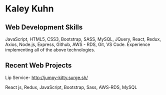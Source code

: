 # Kaley Kuhn

## Web Development Skills
JavaScript, HTML5, CSS3, Bootstrap, SASS, MySQL, JQuery, React, Redux, Axios, Node.js, Express, Github, AWS - RDS, Git, VS Code.
Experience implementing all of the above technologies.

## Recent Web Projects
Lip Service-​ ​http://jumpy-kitty.surge.sh/

React js, Redux, JavaScript, Bootstrap, Sass, AWS-RDS, MySQL
